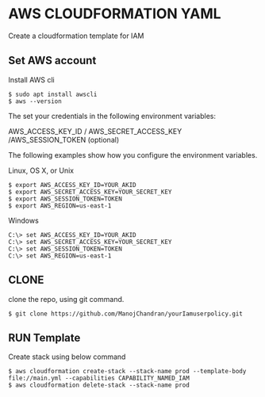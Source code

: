 # AWS CLOUDFORMATION YAML
Create a cloudformation template for IAM 

## Set AWS account

Install AWS cli

```
$ sudo apt install awscli
$ aws --version
```
The set your credentials in the following environment variables:

AWS_ACCESS_KEY_ID / AWS_SECRET_ACCESS_KEY /AWS_SESSION_TOKEN (optional)

The following examples show how you configure the environment variables.

Linux, OS X, or Unix

```
$ export AWS_ACCESS_KEY_ID=YOUR_AKID
$ export AWS_SECRET_ACCESS_KEY=YOUR_SECRET_KEY
$ export AWS_SESSION_TOKEN=TOKEN
$ export AWS_REGION=us-east-1
```

Windows

```
C:\> set AWS_ACCESS_KEY_ID=YOUR_AKID
C:\> set AWS_SECRET_ACCESS_KEY=YOUR_SECRET_KEY
C:\> set AWS_SESSION_TOKEN=TOKEN
C:\> set AWS_REGION=us-east-1
```

## CLONE 

clone the repo, using git command.
```
$ git clone https://github.com/ManojChandran/yourIamuserpolicy.git
```
## RUN Template

Create stack using below command

```
$ aws cloudformation create-stack --stack-name prod --template-body file://main.yml --capabilities CAPABILITY_NAMED_IAM
$ aws cloudformation delete-stack --stack-name prod
```